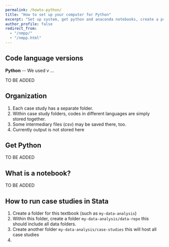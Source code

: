 ```yaml
---
permalink: /howto-python/
title: "How to set up your computer for Python"
excerpt: "Set up system, get python and anaconda notebooks, create a project"
author_profile: false
redirect_from:
  - "/nmpp/"
  - "/nmpp.html"
---
```


## Code language versions
**Python** -- We used v ...

TO BE ADDED


## Organization
1. Each case study has a separate folder.
2. Within case study folders, codes in different languages are simply stored together.
3. Some intermediary files (csv) may be saved there, too.
4. Currently output is not stored here

## Get Python

TO BE ADDED


## What is a notebook?

TO BE ADDED

## How to run case studies in Stata

1. Create a folder for this textbook (such as `my-data-analysis`)
2. Within this folder, create a folder `my-data-analysis/data-repo` this should include all data folders.
3. Create another folder  `my-data-analysis/case-studies` this will host all case studies
4.
